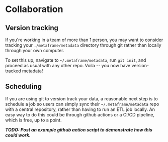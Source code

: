 # Collaboration

## Version tracking

If you're working in a team of more than 1 person, you may want to consider tracking your `./metaframe/metadata` directory through git rather than locally through your own computer.

To set this up, navigate to `~/.metaframe/metadata`, run `git init`, and proceed as usual with any other repo. Voila -- you now have version-tracked metadata!

## Scheduling

If you are using git to version track your data, a reasonable next step is to schedule a job so users can simply sync their `~/.metaframe/metadata` repo with a central repository, rather than having to run an ETL job locally. An easy way to do this could be through github actions or a CI/CD pipeline, which is free, up to a point. 

_**TODO: Post an example github action script to demonstrate how this could work.**_

